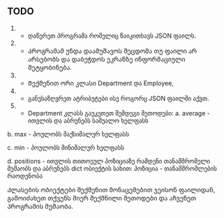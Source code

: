 ## TODO

1. - დაწერეთ პროგრამა რომელიც წაიკითხავს JSON ფაილს.
2. - Პროგრამამ უნდა დაამუშავოს შეცდომა თუ ფაილი არ არსებობს და
     დაბეჭდოს ეკრანზე ინფორმაციული შეტყობინება.

3. - Შექმენით ორი კლასი Department და Employee,
4. - განუსაზღვრეთ ატრიბუტები ისე როგორც JSON ფაილში აქვთ.
5. - Department კლასს გაუკეთეთ შემდეგი მეთოდები:
     a. average - ითვლის და აბრუნებს საშუალო ხელფასს

b. max - პოულობს მაქსიმალურ ხელფასს

c. min - პოულობს მინიმალურ ხელფასს

d. positions - ითვლის თითოეულ პოზიციაზე რამდენი თანამშრომელი მუშაობს და აბრუნებს dict ობიექტის სახით: პოზიცია - თანამშრომლების რაოდენობა

Კლასების ობიექტები შექმენით მონაცემებით ჯეისონ ფაილიდან, გამოიძახეთ თქვენს მიერ შექმნილი მეთოდები და აჩვენეთ პროგრამის მუშაობა.
